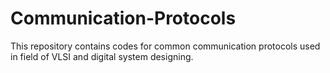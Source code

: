 # Communication-Protocols
This repository contains codes for common communication protocols used in field of VLSI and digital system designing.
